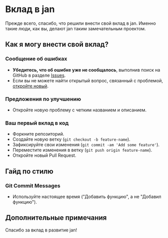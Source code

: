 # Вклад в jan

Прежде всего, спасибо, что решили внести свой вклад в jan. Именно такие люди, как вы, делают jan таким замечательным проектом.

## Как я могу внести свой вклад?

### Сообщение об ошибках

- **Убедитесь, что об ошибке уже не сообщалось**, выполнив поиск на GitHub в разделе [Issues](https://github.com/janhq/jan/issues).
- Если вы не можете найти открытый вопрос, связанный с проблемой, [откройте новый](https://github.com/janhq/jan/issues/new).

### Предложения по улучшению

- Откройте новую проблему с четким названием и описанием.

### Ваш первый вклад в код

- Форкните репозиторий.
- Создайте новую ветку (`git checkout -b feature-name`).
- Зафиксируйте свои изменения (`git commit -am 'Add some feature'`).
- Переместите изменения в ветку (`git push origin feature-name`).
- Откройте новый Pull Request.

## Гайд по стилю 

### Git Commit Messages

- Используйте настоящее время ("Добавить функцию", а не "Добавил функцию").

## Дополнительные примечания

Спасибо за вклад в развитие jan!
